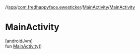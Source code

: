 //[app](../../../index.md)/[com.fredhappyface.ewesticker](../index.md)/[MainActivity](index.md)/[MainActivity](-main-activity.md)

# MainActivity

[androidJvm]\
fun [MainActivity](-main-activity.md)()
